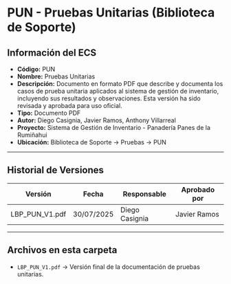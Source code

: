 # PUN - Pruebas Unitarias (Biblioteca de Soporte)

## Información del ECS
- **Código:** PUN  
- **Nombre:** Pruebas Unitarias  
- **Descripción:** Documento en formato PDF que describe y documenta los casos de prueba unitaria aplicados al sistema de gestión de inventario, incluyendo sus resultados y observaciones. Esta versión ha sido revisada y aprobada para uso oficial.  
- **Tipo:** Documento PDF  
- **Autor:** Diego Casignia, Javier Ramos, Anthony Villarreal  
- **Proyecto:** Sistema de Gestión de Inventario - Panadería Panes de la Rumiñahui  
- **Ubicación:** Biblioteca de Soporte → Pruebas → PUN  

---

## Historial de Versiones

| Versión           | Fecha       | Responsable       | Aprobado por      |
|-------------------|------------|-------------------|-------------------|
| LBP_PUN_V1.pdf    | 30/07/2025 | Diego Casignia    | Javier Ramos      |

---

## Archivos en esta carpeta
- `LBP_PUN_V1.pdf` → Versión final de la documentación de pruebas unitarias.  